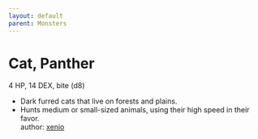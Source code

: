 ```yaml
---
layout: default
parent: Monsters 
--- 
```

# Cat, Panther
4 HP, 14 DEX, bite (d8)  
- Dark furred cats that live on forests and plains.  
- Hunts medium or small-sized animals, using their high speed in their favor.  
author: [xenio](https://xenioinabottle.blogspot.com/2021/02/classic-monsters-for-cairnito-part-1.html) 
